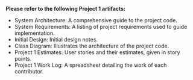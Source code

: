 **Please refer to the following Project 1 artifacts:**  
- System Architecture: A comprehensive guide to the project code.
- System Requirements: A listing of project requirements used to guide implementation.
- Initial Design: Initial design notes.
- Class Diagram: Illustrates the architecture of the project code.
- Project 1 Estimates: User stories and their estimates, given in story points.
- Project 1 Work Log: A spreadsheet detailing the work of each contributor.
